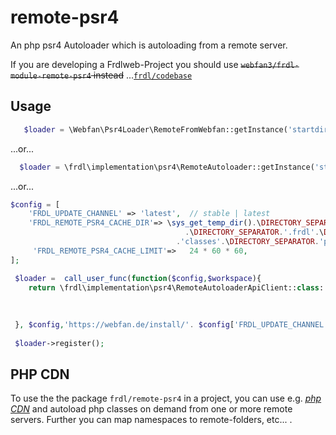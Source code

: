 # remote-psr4
An php psr4 Autoloader which is autoloading from a remote server.

If you are developing a Frdlweb-Project you should use ~~<s>`webfan3/frdl-module-remote-psr4` instead</s>~~ ...[`frdl/codebase`](https://github.com/frdl/codebase)

## Usage
````php
   $loader = \Webfan\Psr4Loader\RemoteFromWebfan::getInstance('startdir.de', true, 'latest', true);
````

...or...

````php
  $loader = \frdl\implementation\psr4\RemoteAutoloader::getInstance('startdir.de', true, 'latest', true);
````

...or...

````php
$config = [
    'FRDL_UPDATE_CHANNEL' => 'latest',  // stable | latest
    'FRDL_REMOTE_PSR4_CACHE_DIR'=> \sys_get_temp_dir().\DIRECTORY_SEPARATOR. \get_current_user()
				                       .\DIRECTORY_SEPARATOR.'.frdl'.\DIRECTORY_SEPARATOR.'runtime'.\DIRECTORY_SEPARATOR.'cache'.\DIRECTORY_SEPARATOR
			                         .'classes'.\DIRECTORY_SEPARATOR.'psr4'.\DIRECTORY_SEPARATOR,    
     'FRDL_REMOTE_PSR4_CACHE_LIMIT'=>	24 * 60 * 60,                                
];

 $loader =  call_user_func(function($config,$workspace){
    return \frdl\implementation\psr4\RemoteAutoloaderApiClient::class::getInstance($workspace, false, $config['FRDL_UPDATE_CHANNEL'],
                                                                                    false, false, null/*Classmap:[]*/,
                                                                                    $config['FRDL_REMOTE_PSR4_CACHE_DIR'],
                                                                                    $config['FRDL_REMOTE_PSR4_CACHE_LIMIT']);
 }, $config,'https://webfan.de/install/'. $config['FRDL_UPDATE_CHANNEL'].'/?source=${class}&salt=${salt}&source-encoding=b64');
 
 $loader->register();
 ````


## PHP CDN
To use the the package `frdl/remote-psr4` in a project, you can use e.g. [*php CDN*](https://webfan.de/install/) and autoload php classes on demand from one or more remote servers. Further you can map namespaces to remote-folders, etc... .
